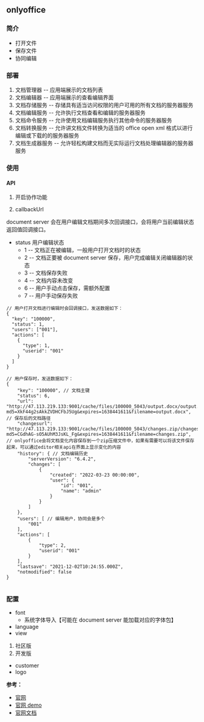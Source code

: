## onlyoffice

### 简介

- 打开文件
- 保存文件
- 协同编辑

### 部署

1. 文档管理器 -- 应用端展示的文档列表
2. 文档编辑器 -- 应用端展示的查看编辑界面
3. 文档存储服务 -- 存储具有适当访问权限的用户可用的所有文档的服务器服务
4. 文档编辑服务 -- 允许执行文档查看和编辑的服务器服务
5. 文档命令服务 -- 允许使用文档编辑服务执行其他命令的服务器服务
6. 文档转换服务 -- 允许讲文档文件转换为适当的 office open xml 格式以进行编辑或下载的的服务器服务
7. 文档生成器服务 -- 允许轻松构建文档而无实际运行文档处理编辑器的服务器服务

### 使用

#### API

1. 开启协作功能

2. callbackUrl

document server 会在用户编辑文档期间多次回调接口，会将用户当前编辑状态返回值回调接口。

- status 用户编辑状态
  - 1 -- 文档正在被编辑，一般用户打开文档时的状态
  - 2 -- 文档正要被 document server 保存，用户完成编辑关闭编辑器的状态
  - 3 -- 文档保存失败
  - 4 -- 文档内容未改变
  - 6 -- 用户手动点击保存，需额外配置
  - 7 -- 用户手动保存失败

```
// 用户打开文档进行编辑时会回调接口，发送数据如下：
{
  "key": "100000",
  "status": 1,
  "users": ["001"],
  "actions": [
    {
      "type": 1,
      "userid": "001"
    }
  ]
}

```

```
// 用户保存时，发送数据如下：
{
    "key": "100000", // 文档主键
    "status": 6,
    "url": "http://47.113.219.133:9001/cache/files/100000_5043/output.docx/output.docx?md5=XkF44g2sAkkZVDHCFbJ5Ug&expires=1638441611&filename=output.docx",  // 保存后的文档路径
    "changesurl": "http://47.113.219.133:9001/cache/files/100000_5043/changes.zip/changes.zip?md5=CGdhAG-sO5AUhM3JsKL_Fg&expires=1638441611&filename=changes.zip", // onlyoffice会将文档变化内容保存到一个zip压缩文件中，如果有需要可以将该文件保存起来，可以通过editor相关api在界面上显示变化的内容
    "history": { // 文档编辑历史
        "serverVersion": "6.4.2",
        "changes": [
            {
                "created": "2022-03-23 00:00:00",
                "user": {
                    "id": "001",
                    "name": "admin"
                }
            }
        ]
    },
    "users": [ // 编辑用户，协同会是多个
        "001"
    ],
    "actions": [
        {
            "type": 2,
            "userid": "001"
        }
    ],
    "lastsave": "2021-12-02T10:24:55.000Z",
    "notmodified": false
}


```

### 配置

- font
  - 系统字体导入【可能在 document server 能加载对应的字体包】
- language
- view

1. 社区版
2. 开发版

- customer
- logo

**参考：**

- [官网](https://www.onlyoffice.com/zh/)
- [官网 demo](https://api.onlyoffice.com/editors/try?_ga=2.48702820.392434739.1647845247-635562668.1647845247)
- [官网文档](https://api.onlyoffice.com/editors/basic)
